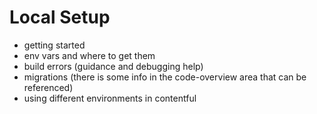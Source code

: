 # Local Setup

- getting started
- env vars and where to get them
- build errors (guidance and debugging help)
- migrations (there is some info in the code-overview area that can be referenced)
- using different environments in contentful